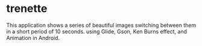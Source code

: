 # trenette
This application shows a series of beautiful images switching between them in a short period of 10 seconds. using Glide, Gson, Ken Burns effect, and Animation in Android.
